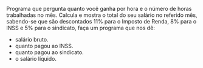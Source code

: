Programa que pergunta quanto você ganha por hora e o número de horas trabalhadas no mês.
Calcula e mostra o total do seu salário no referido mês, sabendo-se que são descontados 11% para o Imposto
de Renda, 8% para o INSS e 5% para o sindicato, faça um programa que nos dê:
- salário bruto.
- quanto pagou ao INSS.
- quanto pagou ao sindicato.
- o salário líquido.
